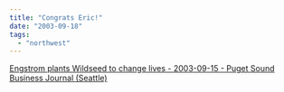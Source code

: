 ```yaml
---
title: "Congrats Eric!"
date: "2003-09-18"
tags: 
  - "northwest"
---
```


[Engstrom plants Wildseed to change lives - 2003-09-15 - Puget Sound Business Journal (Seattle)](http://www.bizjournals.com/seattle/stories/2003/09/15/focus39.html "Engstrom plants Wildseed to change lives - 2003-09-15 - Puget Sound Business Journal (Seattle)")
